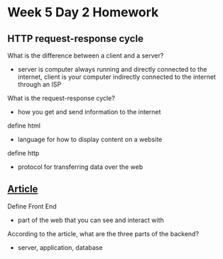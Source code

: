 # Week 5 Day 2 Homework

## HTTP request-response cycle
What is the difference between a client and a server?
* server is computer always running and directly connected to the internet, client is your computer indirectly connected to the internet through an ISP

What is the request-response cycle?
* how you get and send information to the internet

define html
* language for how to display content on a website

define http
* protocol for transferring data over the web

## [Article](https://blog.teamtreehouse.com/i-dont-speak-your-language-frontend-vs-backend)
Define Front End
* part of the web that you can see and interact with

According to the article, what are the three parts of the backend?
* server, application, database
